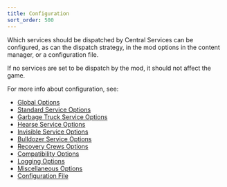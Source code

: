 ```yaml
---
title: Configuration
sort_order: 500
---
```

Which services should be dispatched by Central Services can be configured, as can the dispatch strategy, in the mod options in the content manager, or a configuration file.

If no services are set to be dispatch by the mod, it should not affect the game.

For more info about configuration, see:

- [Global Options](OptionsGlobal.html)
- [Standard Service Options](OptionsStandardServices.html)
- [Garbage Truck Service Options](ServiceGarbageTrucks.html#Options)
- [Hearse Service Options](ServiceHearses.md#Options)
- [Invisible Service Options](OptionsInvisibleServices.html)
- [Bulldozer Service Options](ServiceBulldozers.html#Options)
- [Recovery Crews Options](ServiceRecoveryCrews.html#Options)
- [Compatibility Options](OptionsCompatibility.html)
- [Logging Options](OptionsLogging.html)
- [Miscellaneous Options](OptionsMiscellaneous.html)
- [Configuration File](Files.html#Config)
